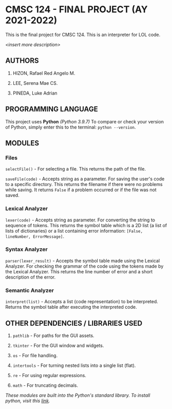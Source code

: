 
  

#  CMSC 124 - FINAL PROJECT (AY 2021-2022)

  

This is the final project for CMSC 124. This is an interpreter for LOL code.

  

*<insert  more  description\>*

  

  

##  AUTHORS

  

1. HIZON, Rafael Red Angelo M.

  

2. LEE, Serena Mae CS.

  

3. PINEDA, Luke Adrian

  
  

##  PROGRAMMING LANGUAGE

  

This project uses **Python**  _(Python 3.9.7)_ To compare or check your version of Python, simply enter this to the terminal: `python --version`.

  

##  MODULES

  

###  Files

  

`selectFile()` - For selecting a file. This returns the path of the file.

  

`saveFile(code)` - Accepts string as a parameter. For saving the user's code to a specific directory. This returns the filename if there were no problems while saving. It returns `False` if a problem occurred or if the file was not saved.

###  Lexical Analyzer

  

`lexer(code)` - Accepts string as parameter. For converting the string to sequence of tokens. This returns the symbol table which is a 2D list (a list of lists of dictionaries) or a list containing error information: `[False, lineNumber, ErrorMessage]`.

  

###  Syntax Analyzer

  

`parser(lexer_result)` - Accepts the symbol table made using the Lexical Analyzer. For checking the grammar of the code using the tokens made by the Lexical Analyzer. This returns the line number of error and a short description of the error.

  
  

###  Semantic Analyzer

  

`interpret(list)` - Accepts a list (code representation) to be interpreted. Returns the symbol table after executing the interpreted code.

  

##  OTHER DEPENDENCIES / LIBRARIES USED

  

1.  `pathlib` - For paths for the GUI assets.

2.  `tkinter` - For the GUI window and widgets.

3.  `os` - For file handling.

4.  `intertools` - For turning nested lists into a single list (flat).

5.  `re` - For using regular expressions.

6.  `math` - For truncating decimals.

  

*These modules are built into the Python's standard library. To install python, visit this [link](https://www.python.org/downloads/).*